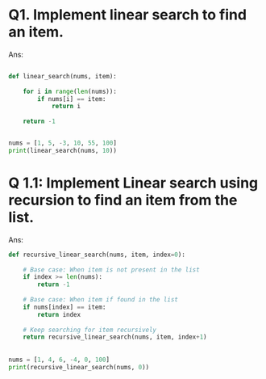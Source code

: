 # Q1. Implement linear search to find an item.

Ans:

```python

def linear_search(nums, item):
    
    for i in range(len(nums)):
        if nums[i] == item:
            return i
    
    return -1


nums = [1, 5, -3, 10, 55, 100]
print(linear_search(nums, 10))

```

# Q 1.1: Implement Linear search using recursion to find an item from the list.
Ans:

```python
def recursive_linear_search(nums, item, index=0):
 
    # Base case: When item is not present in the list
    if index >= len(nums):
        return -1
 
    # Base case: When item if found in the list
    if nums[index] == item:
        return index
    
    # Keep searching for item recursively
    return recursive_linear_search(nums, item, index+1)
 
 
nums = [1, 4, 6, -4, 0, 100]
print(recursive_linear_search(nums, 0))
```